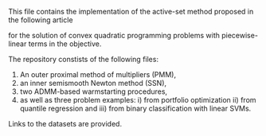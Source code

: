 This file contains the implementation of the active-set method proposed in the following article


for the solution of convex quadratic programming problems with piecewise-linear terms in the objective.

The repository constists of the following files:

  1) An outer proximal method of multipliers (PMM),
  2) an inner semismooth Newton method (SSN),
  3) two ADMM-based warmstarting procedures,
  4) as well as three problem examples:
      i) from portfolio optimization
      ii) from quantile regression and 
      iii) from binary classification with linear SVMs.

Links to the datasets are provided.
